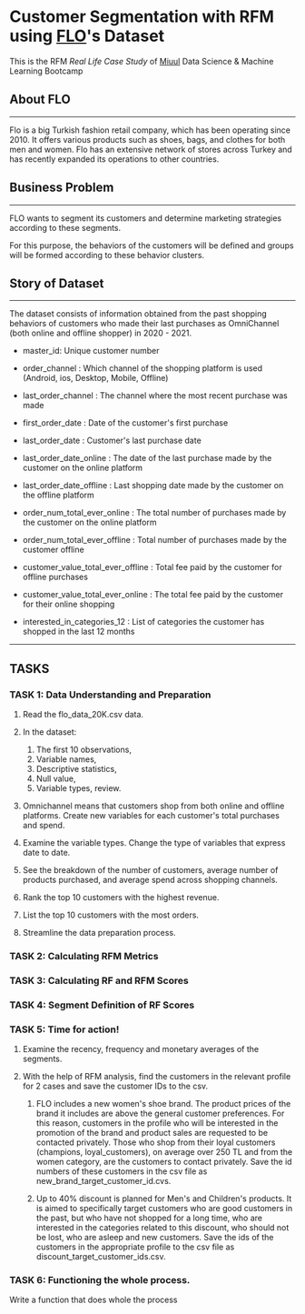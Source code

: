 # Customer Segmentation with RFM using [FLO](https://www.flo.com.tr/)'s Dataset

This is the RFM _Real Life Case Study_ of [Miuul](https://miuul.com/) Data Science & Machine Learning Bootcamp

## About FLO

---
Flo is a big Turkish fashion retail company, which has been operating since 2010. It offers various
products
such as shoes, bags, and clothes for both men and women. Flo has an extensive network of stores across Turkey and has
recently expanded its operations to other countries.

## Business Problem

---

FLO wants to segment its customers and determine marketing strategies according to these segments.

For this purpose, the behaviors of the customers will be defined and groups will be formed according to these behavior
clusters.

## Story of Dataset

---

The dataset consists of information obtained from the past shopping behaviors of
customers who made their last purchases as OmniChannel (both online and offline shopper) in 2020 - 2021.

- master_id: Unique customer number

- order_channel : Which channel of the shopping platform is used (Android, ios, Desktop, Mobile, Offline)

- last_order_channel : The channel where the most recent purchase was made

- first_order_date : Date of the customer's first purchase

- last_order_date : Customer's last purchase date

- last_order_date_online : The date of the last purchase made by the customer on the online platform

- last_order_date_offline : Last shopping date made by the customer on the offline platform

- order_num_total_ever_online : The total number of purchases made by the customer on the online platform

- order_num_total_ever_offline : Total number of purchases made by the customer offline

- customer_value_total_ever_offline : Total fee paid by the customer for offline purchases

- customer_value_total_ever_online : The total fee paid by the customer for their online shopping

- interested_in_categories_12 : List of categories the customer has shopped in the last 12 months

---

## TASKS

### TASK 1: Data Understanding and Preparation

1. Read the flo_data_20K.csv data.

2. In the dataset:
    1. The first 10 observations,
    2. Variable names,
    3. Descriptive statistics,
    4. Null value,
    5. Variable types, review.

3. Omnichannel means that customers shop from both online and offline platforms. Create new variables for each
   customer's
   total purchases and spend.
4. Examine the variable types. Change the type of variables that express date to date.
5. See the breakdown of the number of customers, average number of products purchased, and average spend across shopping
   channels.
6. Rank the top 10 customers with the highest revenue.
7. List the top 10 customers with the most orders.
8. Streamline the data preparation process.

### TASK 2: Calculating RFM Metrics

### TASK 3: Calculating RF and RFM Scores

### TASK 4: Segment Definition of RF Scores

### TASK 5: Time for action!

1. Examine the recency, frequency and monetary averages of the segments.

2. With the help of RFM analysis, find the customers in the relevant profile for 2 cases and save the customer IDs to
   the csv.

    1. FLO includes a new women's shoe brand. The product prices of the brand it includes are above the general customer
       preferences.
       For this reason, customers in the profile who will be interested in the promotion of the brand and product sales
       are requested to be contacted privately.
       Those who shop from their loyal customers (champions, loyal_customers), on average over 250 TL and from the women
       category, are the customers to contact privately.
       Save the id numbers of these customers in the csv file as new_brand_target_customer_id.cvs.

    2. Up to 40% discount is planned for Men's and Children's products.
       It is aimed to specifically target customers who are good customers in the past, but who have not shopped for a
       long time,
       who are interested in the categories related to this discount, who should not be lost, who are asleep and new
       customers.
       Save the ids of the customers in the appropriate profile to the csv file as discount_target_customer_ids.csv.

### TASK 6: Functioning the whole process.

Write a function that does whole the process
